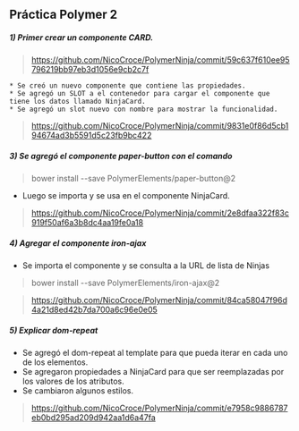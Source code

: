 ## Práctica Polymer 2

##### 1) Primer crear un componente CARD.
> https://github.com/NicoCroce/PolymerNinja/commit/59c637f610ee95796219bb97eb3d1056e9cb2c7f



    * Se creó un nuevo componente que contiene las propiedades. 
    * Se agregó un SLOT a el contenedor para cargar el componente que tiene los datos llamado NinjaCard.
    * Se agregó un slot nuevo con nombre para mostrar la funcionalidad.

>https://github.com/NicoCroce/PolymerNinja/commit/9831e0f86d5cb194674ad3b5591d5c23fb9bc422

##### 3) Se agregó el componente **paper-button** con el comando

> bower install --save PolymerElements/paper-button@2

* Luego se importa y se usa en el componente NinjaCard.
> https://github.com/NicoCroce/PolymerNinja/commit/2e8dfaa322f83c919f50af6a3b8dc4aa19fe0a18

##### 4) Agregar el componente iron-ajax
- Se importa el componente y se consulta a la URL de lista de Ninjas

> bower install --save PolymerElements/iron-ajax@2

>https://github.com/NicoCroce/PolymerNinja/commit/84ca58047f96d4a21d8ed42b7da700a6c96e0e05


##### 5) Explicar dom-repeat

* Se agregó el dom-repeat al template para que pueda iterar en cada uno de los elementos.
* Se agregaron propiedades a NinjaCard para que ser reemplazadas por los valores de los atributos.
* Se cambiaron algunos estilos.

> https://github.com/NicoCroce/PolymerNinja/commit/e7958c9886787eb0bd295ad209d942aa1d6a47fa